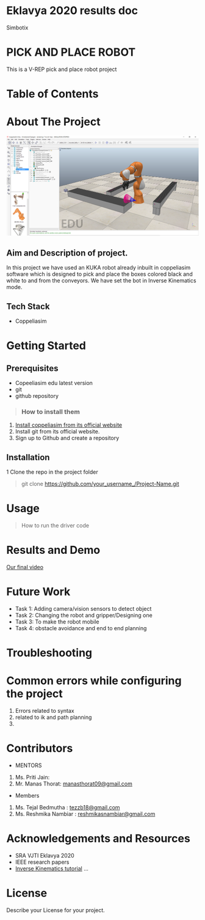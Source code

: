# Eklavya 2020 results doc
Simbotix
# PICK AND PLACE ROBOT
This is a V-REP pick and place robot project
# Table of Contents
# About The Project
![alt final](final.png)

## Aim and Description of project.
In this project we have used an KUKA robot already inbuilt in coppeliasim software which is designed to pick and place the boxes colored black and white to and from the conveyors. We have set the bot in Inverse Kinematics mode. 

## Tech Stack
- Coppeliasim
# Getting Started
## Prerequisites
- Copeeliasim edu latest version 
- git
- github repository 
> ### How to install them
1. [Install coppeliasim from its official website](www.coppeliarobotics.com)
2. Install git from its official website.
3. Sign up to Github and create a repository
## Installation
1 Clone the repo in the project folder
> git clone https://github.com/your_username_/Project-Name.git
# Usage
> How to run the driver code
# Results and Demo
[Our final video](https://youtu.be/Pa8bjl16Gbc)
# Future Work
 - Task 1: Adding camera/vision sensors to detect object
 - Task 2: Changing the robot and gripper/Designing one
 - Task 3: To make the robot mobile  
 - Task 4: obstacle avoidance and end to end planning
# Troubleshooting
# Common errors while configuring the project
1. Errors related to syntax 
2. related to ik and path planning
3.
# Contributors
- MENTORS
1. Ms. Priti Jain: 
2. Mr. Manas Thorat: manasthorat09@gmail.com
- Members
1. Ms. Tejal Bedmutha : tezzb18@gmail.com
2. Ms. Reshmika Nambiar : reshmikasnambiar@gmail.com
# Acknowledgements and Resources
- SRA VJTI Eklavya 2020
- IEEE research papers
- [Inverse Kinematics tutorial](https://youtu.be/JUiSZinyH1c)
...
# License
Describe your License for your project.
